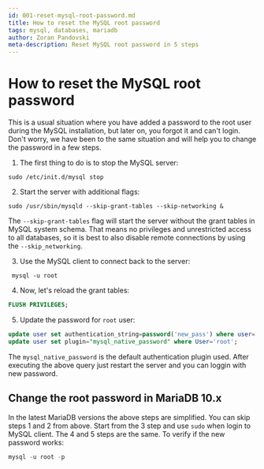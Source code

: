 ```yaml
---
id: 001-reset-mysql-root-password.md
title: How to reset the MySQL root password
tags: mysql, databases, mariadb
author: Zoran Pandovski
meta-description: Reset MySQL root password in 5 steps
---
```


# How to reset the MySQL root password

This is a usual situation where you have added a password to the root user during the MySQL installation, but later on, you forgot it and can't login. Don't worry, we have been to the same situation and will help you to change the password in a few steps.

1. The first thing to do is to stop the MySQL server:

```
sudo /etc/init.d/mysql stop
```

2. Start the server with additional flags:

```
sudo /usr/sbin/mysqld --skip-grant-tables --skip-networking &
```
The `--skip-grant-tables` flag will start the server without the grant tables in MySQL system schema. That means no privileges and unrestricted access to all databases, so it is best to also disable remote connections by using the  `--skip_networking`.

3. Use the MySQL client to connect back to the server:

```
 mysql -u root
```

4. Now, let's reload the grant tables:

```sql
FLUSH PRIVILEGES;
```

5. Update the password for `root` user:

```sql
update user set authentication_string=password('new_pass') where user='root';
update user set plugin="mysql_native_password" where User='root'; 
```
The `mysql_native_password` is the default authentication plugin used. After executing the above query just restart the server and you can loggin with new password.


## Change the root password in MariaDB 10.x

In the latest MariaDB versions the above steps are simplified. You can skip steps 1 and 2 from above. Start from the 3 step and use `sudo` when login to MySQL client. The 4 and 5 steps are the same. To verify if the new password works:

```sql
mysql -u root -p
```